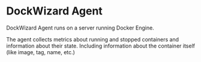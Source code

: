# DockWizard Agent
DockWizard Agent runs on a server running Docker Engine.

The agent collects metrics about running and stopped containers and information about their state.
Including information about the container itself (like image, tag, name, etc.)